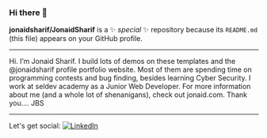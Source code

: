 ### Hi there 👋


**jonaidsharif/JonaidSharif** is a ✨ _special_ ✨ repository because its `README.md` (this file) appears on your GitHub profile.

---

Hi. I’m Jonaid Sharif. I build lots of demos on these templates and the @jonaidsharif profile portfolio website. Most of them are spending time on programming contests and bug finding, besides learning Cyber Security. 
I work at seldev academy as a Junior Web Developer. For more information about me (and a whole lot of shenanigans), check out jonaid.com.
Thank you…. JBS


---

Let's get social: <a href="https://www.linkedin.com/in/jonaidsharif/"> <img
            src="https://img.shields.io/badge/-LinkedIn-%233781da" alt="LinkedIn" /></a>
